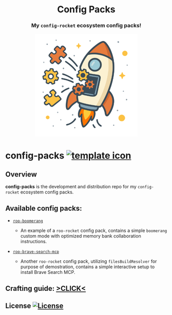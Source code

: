 <div align="center">

<h1>Config Packs</h1>

<h3>My <code>config-rocket</code> ecosystem config packs!</h3>
<img src="./branding.svg" alt="Project's branding image" width="320"/>

</div>

# config-packs [![template icon][template-src]][template-href]

## Overview

**config-packs** is the development and distribution repo for my `config-rocket` ecosystem config packs.

## Available config packs:

+ [`roo-boomerang`](./src/assembly/roo-rocket-troops/boomerang/)
  + An example of a `roo-rocket` config pack, contains a simple `boomerang` custom mode with optimized memory bank collaboration instructions.

+ [`roo-brave-search-mcp`](./src/assembly/roo-rocket-troops/brave-search-mcp/)
  + Another `roo-rocket` config pack, utilizing `filesBuildResolver` for purpose of demostration, contains a simple interactive setup to install Brave Search MCP.

## Crafting guide: [>CLICK<](./CRAFTING_GUIDE.md)

## License [![License][license-src]][license-href]

<!-- Badges -->

[template-src]: https://img.shields.io/badge/>📄<-%23f5dfa2.svg?logoColor=white
[template-href]: https://github.com/namesmt/config-packs-template
[npm-version-src]: https://img.shields.io/npm/v/config-packs?labelColor=18181B&color=F0DB4F
[npm-version-href]: https://npmjs.com/package/config-packs
[npm-downloads-src]: https://img.shields.io/npm/dm/config-packs?labelColor=18181B&color=F0DB4F
[npm-downloads-href]: https://npmjs.com/package/config-packs
[codecov-src]: https://img.shields.io/codecov/c/gh/namesmt/config-packs/main?labelColor=18181B&color=F0DB4F
[codecov-href]: https://codecov.io/gh/namesmt/config-packs
[license-src]: https://img.shields.io/github/license/namesmt/config-packs.svg?labelColor=18181B&color=F0DB4F
[license-href]: https://github.com/namesmt/config-packs/blob/main/LICENSE
[bundlejs-src]: https://img.shields.io/bundlejs/size/config-packs?labelColor=18181B&color=F0DB4F
[bundlejs-href]: https://bundlejs.com/?q=config-packs
[jsDocs-src]: https://img.shields.io/badge/Check_out-jsDocs.io---?labelColor=18181B&color=F0DB4F
[jsDocs-href]: https://www.jsdocs.io/package/config-packs
